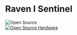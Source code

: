 # Raven I Sentinel

![Open Source](https://img.shields.io/badge/Open%20Source-%E2%9C%93-brightgreen)  
[![Open Source Hardware](https://www.oshwa.org/wp-content/uploads/2017/05/oshw-logo-100x104.png)](https://www.oshwa.org/)
